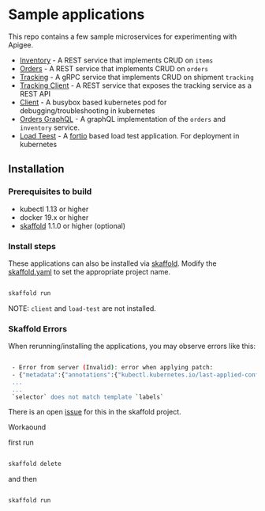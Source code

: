 # Sample applications

This repo contains a few sample microservices for experimenting with Apigee.

* [Inventory](./inventory) - A REST service that implements CRUD on `items`
* [Orders](./orders) - A REST service that implements CRUD on `orders`
* [Tracking](./tracking) - A gRPC service that implements CRUD on shipment `tracking`
* [Tracking Client](./tracking) - A REST service that exposes the tracking service as a REST API
* [Client](./client) - A busybox based kubernetes pod for debugging/troubleshooting in kubernetes
* [Orders GraphQL](./orders-gql) - A graphQL implementation of the `orders` and `inventory` service.
* [Load Teest](./load-test) - A [fortio](https://github.com/fortio/fortio) based load test application. For deployment in kubernetes

## Installation

### Prerequisites to build

* kubectl 1.13 or higher
* docker 19.x or higher
* [skaffold](https://skaffold.dev/) 1.1.0 or higher (optional)

### Install steps

These applications can also be installed via [skaffold](https://skaffold.dev/). Modify the [skaffold.yaml](./skaffold.yaml) to set the appropriate project name.

```bash

skaffold run
```

NOTE: `client` and `load-test` are not installed.

### Skaffold Errors

When rerunning/installing the applications, you may observe errors like this:

```bash

 - Error from server (Invalid): error when applying patch:
 - {"metadata":{"annotations":{"kubectl.kubernetes.io/last-applied-configuration":"{\"apiVersion\":\"extensions/v1beta1\",\"kind\":\"Deployment\",\"metadata\":{\"annotations\":{},\"labels\":{\"app.kubernetes.io/managed-by\":\"skaffold-v1.1.0\",\"skaffold.dev/builder\":\"google-cloud-build\",\"skaffold.dev/cleanup\":\"true\",\"skaffold.dev/deployer\":
 ...
 ...
 `selector` does not match template `labels`
 ```

 There is an open [issue](https://github.com/GoogleContainerTools/skaffold/issues/3133) for this in the skaffold project.

 Workaound

 first run

 ```bash

 skaffold delete
 ```

and then

```bash

skaffold run
```
